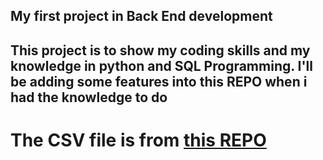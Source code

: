 ## My first project in Back End development 

<h2>This project is to show my coding skills and my knowledge in python and SQL Programming. 
I'll be adding some features into this REPO when i had the knowledge to do </h2>

<h1> The CSV file is from <a href="https://github.com/rashida048/Datasets/blob/master/cars.csv">this REPO</a> </h1>

<!-- ADD EXPLANATION OF SYSTEM IN THE FUTURE >



